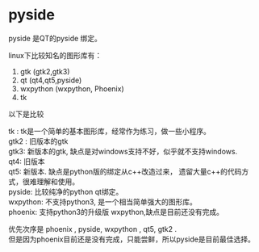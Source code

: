 # pyside 

pyside 是QT的pyside 绑定。

linux下比较知名的图形库有：
1. gtk (gtk2,gtk3)
2. qt  (qt4,qt5,pyside)
3. wxpython (wxpython, Phoenix)
4. tk

以下是比较

tk : tk是一个简单的基本图形库，经常作为练习，做一些小程序。  
gtk2 : 旧版本的gtk   
gtk3: 新版本的gtk, 缺点是对windows支持不好，似乎就不支持windows.   
qt4: 旧版本   
qt5: 新版本. 缺点是python版的绑定从c++改造过来， 遗留大量c++的代码方式，很难理解和使用。   
pyside: 比较纯净的python qt绑定。   
wxpython: 不支持python3, 是一个相当简单强大的图形库。   
phoenix: 支持python3的升级版 wxpython,缺点是目前还没有完成。   


优先次序是  phoenix , pyside, wxpython , qt5, gtk2 .   
但是因为phoenix目前还是没有完成，只能尝鲜，所以pyside是目前最佳选择。   
